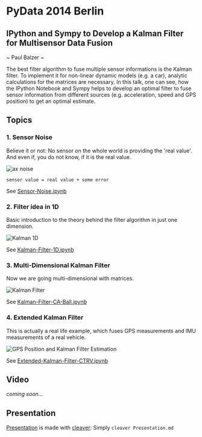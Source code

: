 # PyData 2014 Berlin
## IPython and Sympy to Develop a Kalman Filter for Multisensor Data Fusion
~ Paul Balzer ~

The best filter algorithm to fuse multiple sensor informations is the Kalman filter. To implement it for non-linear dynamic models (e.g. a car), analytic calculations for the matrices are necessary. In this talk, one can see, how the IPython Notebook and Sympy helps to develop an optimal filter to fuse sensor information from different sources (e.g. acceleration, speed and GPS position) to get an optimal estimate.

## Topics

### 1. Sensor Noise

Believe it or not: No sensor on the whole world is providing the 'real value'. And even if, you do not know, if it is the real value.

![ax noise](https://raw.githubusercontent.com/balzer82/PyData-Berlin-2014-Kalman/master/ax_dist.png)

`sensor value = real value + some error`

See [Sensor-Noise.ipynb](http://nbviewer.ipython.org/github/balzer82/PyData-Berlin-2014-Kalman/blob/master/Sensor-Noise.ipynb)


### 2. Filter idea in 1D

Basic introduction to the theory behind the filter algorithm in just one dimension.

![Kalman 1D](https://raw.githubusercontent.com/balzer82/PyData-Berlin-2014-Kalman/master/Kalman-Filter-1D-Step.png)

See [Kalman-Filter-1D.ipynb](http://nbviewer.ipython.org/github/balzer82/PyData-Berlin-2014-Kalman/blob/master/Kalman-Filter-1D.ipynb)

### 3. Multi-Dimensional Kalman Filter

Now we are going multi-dimensional with matrices.

![Kalman Filter](https://raw.githubusercontent.com/balzer82/PyData-Berlin-2014-Kalman/master/Kalman-Filter-CA-Ball-StateEstimated.png)

See [Kalman-Filter-CA-Ball.ipynb](http://nbviewer.ipython.org/github/balzer82/PyData-Berlin-2014-Kalman/blob/master/Kalman-Filter-CA-Ball.ipynb)

### 4. Extended Kalman Filter

This is actually a real life example, which fuses GPS measurements and IMU measurements of a real vehicle.

![GPS Position and Kalman Filter Estimation](https://raw.githubusercontent.com/balzer82/PyData-Berlin-2014-Kalman/master/EKF-Position.png)

See [Extended-Kalman-Filter-CTRV.ipynb](http://nbviewer.ipython.org/github/balzer82/PyData-Berlin-2014-Kalman/blob/master/Extended-Kalman-Filter-CTRV.ipynb)


## Video

*coming soon...*

## Presentation

[Presentation](https://github.com/balzer82/PyData-Berlin-2014-Kalman/blob/master/Presentation.html) is made with [cleaver](https://github.com/jdan/cleaver): Simply `cleaver Presentation.md`
